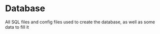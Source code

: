 # Database

All SQL files and config files used to create the database, as well as some data to fill it
